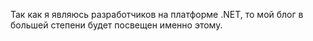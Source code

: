 Так  как я являюсь разработчиков на платформе .NET, то мой блог в большей степени будет посвещен именно этому.

